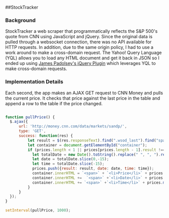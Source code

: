 ##StockTracker

### Background
StockTracker a web scraper that programmatically reflects the S&P 500's quote from CNN using JavaScript and jQuery. Since the original data is pulled through a websocket connection, there was no API available for HTTP requests. In addition, due to the same origin policy, I had to use a work around to make a cross-domain request. The Yahoo! Query Language (YQL) allows you to load any HTML document and get it back in JSON so I ended up using [James Padolsey's jQuery Plugin](https://github.com/padolsey-archive/jquery.fn/tree/master/cross-domain-ajax) which leverages YQL to make cross-domain requests.


### Implementation Details
Each second, the app makes an AJAX GET request to CNN Money and pulls the current price. It checks that price against the last price in the table and append a row to the table if the price changed.


```javascript

function pullPrice() {
  $.ajax({
      url: 'http://money.cnn.com/data/markets/sandp/',
      type: 'GET',
      success: function(res) {
          let result = $(res.responseText).find(".wsod_last").find("span")[0].innerHTML;
          let container = document.getElementById("container");
          if (prices.length < 1 || prices[prices.length - 1].result !== result) {
            let totalDate = new Date().toString().replace(" ", ", ").replace("GMT-0800", "")
            let date = totalDate.slice(0,-15);
            let time = totalDate.slice(-15);
            prices.push({result: result, date: date, time: time});
            container.innerHTML = `<span>` + `<li>Price</li>` + prices.map((price) => `<li>$${price.result}</li>`).join(" ") + `</span>`
            container.innerHTML +=  `<span>` +`<li>Date</li>` + prices.map((price) => `<li>${price.date}</li>`).join(" ") + `</span> `
            container.innerHTML += `<span>` +`<li>Time</li>` + prices.map((price) => `<li>${price.time}</li>`).join(" ") + `</span>`;
          }
      }
  });
}

setInterval(pullPrice, 1000);
```
